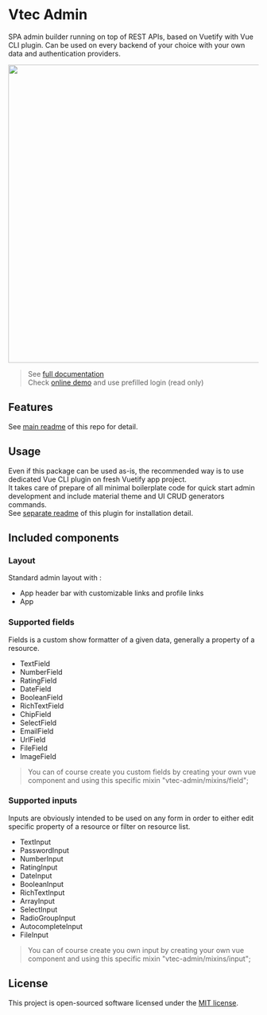 # Vtec Admin

SPA admin builder running on top of REST APIs, based on Vuetify with Vue CLI plugin. Can be used on every backend of your choice with your own data and authentication providers.

<p align="center">
<a href="https://laravel.com" target="_blank" rel="noopener"><img src="https://user-images.githubusercontent.com/3679080/79634627-ec0d4d80-816b-11ea-8db5-63b8f54c9aeb.png" width="600"></a>
</p>

> See [full documentation](https://vtec.okami101.io)\
> Check [online demo](https://vtec-bookstore-demo.okami101.io/admin) and use prefilled login (read only)

## Features

See [main readme](https://github.com/okami101/vtec-admin#features) of this repo for detail.

## Usage

Even if this package can be used as-is, the recommended way is to use dedicated Vue CLI plugin on fresh Vuetify app project.\
It takes care of prepare of all minimal boilerplate code for quick start admin development and include material theme and UI CRUD generators commands.\
See [separate readme](https://github.com/okami101/vtec-admin/tree/master/packages/cli) of this plugin for installation detail.

## Included components

### Layout

Standard admin layout with :

* App header bar with customizable links and profile links
* App

### Supported fields

Fields is a custom show formatter of a given data, generally a property of a resource.

* TextField
* NumberField
* RatingField
* DateField
* BooleanField
* RichTextField
* ChipField
* SelectField
* EmailField
* UrlField
* FileField
* ImageField

> You can of course create you custom fields by creating your own vue component and using this specific mixin "vtec-admin/mixins/field";

### Supported inputs

Inputs are obviously intended to be used on any form in order to either edit specific property of a resource or filter on resource list.

* TextInput
* PasswordInput
* NumberInput
* RatingInput
* DateInput
* BooleanInput
* RichTextInput
* ArrayInput
* SelectInput
* RadioGroupInput
* AutocompleteInput
* FileInput

> You can of course create you own input by creating your own vue component and using this specific mixin "vtec-admin/mixins/input";

## License

This project is open-sourced software licensed under the [MIT license](https://adr1enbe4udou1n.mit-license.org).
